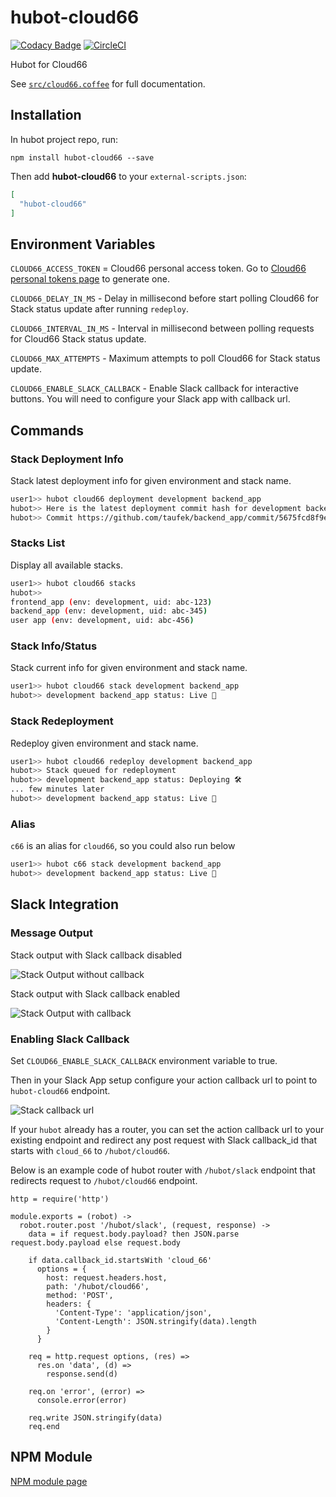 # hubot-cloud66

[![Codacy Badge](https://api.codacy.com/project/badge/Grade/4aedde8284c04fb99119695394bbc19d)](https://app.codacy.com/app/taufek/hubot-cloud66?utm_source=github.com&utm_medium=referral&utm_content=taufek/hubot-cloud66&utm_campaign=Badge_Grade_Dashboard)
[![CircleCI](https://circleci.com/gh/taufek/hubot-cloud66.svg?style=svg)](https://circleci.com/gh/taufek/hubot-cloud66)

Hubot for Cloud66

See [`src/cloud66.coffee`](src/cloud66.coffee) for full documentation.

## Installation

In hubot project repo, run:

`npm install hubot-cloud66 --save`

Then add **hubot-cloud66** to your `external-scripts.json`:

```json
[
  "hubot-cloud66"
]
```

## Environment Variables

`CLOUD66_ACCESS_TOKEN` = Cloud66 personal access token. Go to [Cloud66 personal tokens page](https://app.cloud66.com/personal_tokens/new) to generate one.

`CLOUD66_DELAY_IN_MS` - Delay in millisecond before start polling Cloud66 for Stack status update after running `redeploy`.

`CLOUD66_INTERVAL_IN_MS` - Interval in millisecond between polling requests for Cloud66 Stack status update.

`CLOUD66_MAX_ATTEMPTS` - Maximum attempts to poll Cloud66 for Stack status update.

`CLOUD66_ENABLE_SLACK_CALLBACK` - Enable Slack callback for interactive buttons. You will need to configure your Slack app with callback url.

## Commands

### Stack Deployment Info

Stack latest deployment info for given environment and stack name.

```bash
user1>> hubot cloud66 deployment development backend_app
hubot>> Here is the latest deployment commit hash for development backend_app
hubot>> Commit https://github.com/taufek/backend_app/commit/5675fcd8f9e6dc534ecf1410c0661c066097e310
```

### Stacks List

Display all available stacks.

```bash
user1>> hubot cloud66 stacks
hubot>>
frontend_app (env: development, uid: abc-123)
backend_app (env: development, uid: abc-345)
user app (env: development, uid: abc-456)
```

### Stack Info/Status

Stack current info for given environment and stack name.

```bash
user1>> hubot cloud66 stack development backend_app
hubot>> development backend_app status: Live 🚀
```

### Stack Redeployment

Redeploy given environment and stack name.

```bash
user1>> hubot cloud66 redeploy development backend_app
hubot>> Stack queued for redeployment
hubot>> development backend_app status: Deploying 🛠️
... few minutes later
hubot>> development backend_app status: Live 🚀
```

### Alias

`c66` is an alias for `cloud66`, so you could also run below

```bash
user1>> hubot c66 stack development backend_app
hubot>> development backend_app status: Live 🚀
```

## Slack Integration

### Message Output

Stack output with Slack callback disabled

![Stack Output without callback](https://i.imgur.com/SxsezGo.png)

Stack output with Slack callback enabled

![Stack Output with callback](https://i.imgur.com/H2k0CsH.png)

### Enabling Slack Callback

Set `CLOUD66_ENABLE_SLACK_CALLBACK` environment variable to true.

Then in your Slack App setup configure your action callback url to point
to `hubot-cloud66` endpoint.

![Stack callback url](https://i.imgur.com/s0psU6P.png)

If your `hubot` already has a router, you can set the action callback url to
your existing endpoint and redirect any post request with Slack callback_id
that starts with `cloud_66` to `/hubot/cloud66`.

Below is an example code of hubot router with `/hubot/slack` endpoint that
redirects request to `/hubot/cloud66` endpoint.

```
http = require('http')

module.exports = (robot) ->
  robot.router.post '/hubot/slack', (request, response) ->
    data = if request.body.payload? then JSON.parse request.body.payload else request.body

    if data.callback_id.startsWith 'cloud_66'
      options = {
        host: request.headers.host,
        path: '/hubot/cloud66',
        method: 'POST',
        headers: {
          'Content-Type': 'application/json',
          'Content-Length': JSON.stringify(data).length
        }
      }

    req = http.request options, (res) =>
      res.on 'data', (d) =>
        response.send(d)

    req.on 'error', (error) =>
      console.error(error)

    req.write JSON.stringify(data)
    req.end
```

## NPM Module

[NPM module page](https://www.npmjs.com/package/hubot-cloud66)
